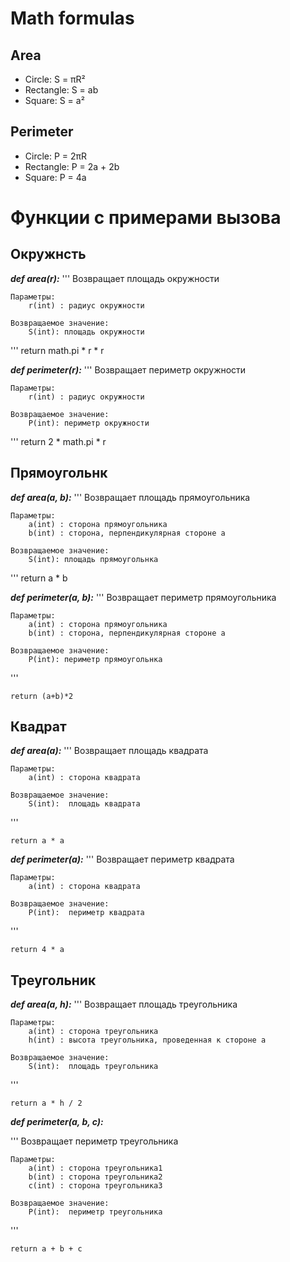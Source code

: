# Math formulas
## Area
- Circle: S = πR²
- Rectangle: S = ab
- Square: S = a²

## Perimeter
- Circle: P = 2πR
- Rectangle: P = 2a + 2b
- Square: P = 4a



# Функции с примерами вызова

## Окружнсть

***def area(r):***
    '''
Возвращает площадь окружности

	Параметры:
		r(int) : радиус окружности

	Возвращаемое значение:
		S(int): площадь окружности
'''
	return math.pi * r * r

***def perimeter(r):***
'''
Возвращает периметр окружности
	
	Параметры:
		r(int) : радиус окружности

	Возвращаемое значение:
		P(int): периметр окружности
'''
	return 2 * math.pi * r


## Прямоугольнк

***def area(a, b):***
'''
Возвращает площадь прямоугольника
	
	Параметры:
		a(int) : сторона прямоугольника
		b(int) : сторона, перпендикулярная стороне a

	Возвращаемое значение:
		S(int): площадь прямоугольнка
'''
    return a * b

***def perimeter(a, b):***
    '''
Возвращает периметр прямоугольника
	
	Параметры:
		a(int) : сторона прямоугольника
		b(int) : сторона, перпендикулярная стороне a

	Возвращаемое значение:
		P(int): периметр прямоугольнка
'''
    
    return (a+b)*2


## Квадрат
***def area(a):***
    '''
Возвращает площадь квадрата
	
	Параметры:
		a(int) : сторона квадрата
		
	Возвращаемое значение:
		S(int):  площадь квадрата
'''

    return a * a

***def perimeter(a):***
    '''
Возвращает периметр квадрата
	
	Параметры:
		a(int) : сторона квадрата
		
	Возвращаемое значение:
		P(int):  периметр квадрата
'''

    return 4 * a


## Треугольник

***def area(a, h):***
'''
Возвращает площадь треугольника
	
	Параметры:
		a(int) : сторона треугольника
		h(int) : высота треугольника, проведенная к стороне a
		
	Возвращаемое значение:
		S(int):  площадь треугольника
'''

    return a * h / 2
    
***def perimeter(a, b, c):***

'''
Возвращает периметр треугольника
	
	Параметры:
		a(int) : сторона треугольника1
		b(int) : сторона треугольника2
		c(int) : сторона треугольника3
		
	Возвращаемое значение:
		P(int):  периметр треугольника
'''

    return a + b + c
